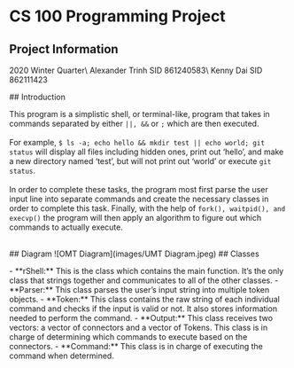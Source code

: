 # CS 100 Programming Project
## Project Information
<p>2020 Winter Quarter\
Alexander Trinh SID 861240583\
Kenny Dai SID 862111423</p>
## Introduction
<p>This program is a simplistic shell, or terminal-like, program that takes in commands separated by either <code>||, &&</code> or <code>;</code> which are then executed.<br/><br/>
For example, <code>$ ls -a; echo hello && mkdir test || echo world; git status</code> will display all files including hidden ones, print out ‘hello’, and make a new directory named ‘test’, but will not print out ‘world’ or execute <code>git status</code>.<br/><br/>
In order to complete these tasks, the program most first parse the user input line into separate commands and create the necessary classes in order to complete this task. Finally, with the help of <code>fork(), waitpid(), and execvp()</code> the program will then apply an algorithm to figure out which commands to actually execute.<br/><br/>
</p>
## Diagram
![OMT Diagram](images/UMT Diagram.jpeg)
## Classes
<p>
 - **rShell:** This is the class which contains the main function. It’s the only class that strings together and communicates to all of the other classes.
 - **Parser:** This class parses the user’s input string into multiple token objects.
 - **Token:** This class contains the raw string of each individual command and checks if the input is valid or not. It also stores information needed to perform the command.
 - **Output:** This class receives two vectors: a vector of connectors and a vector of Tokens. This class is in charge of determining which commands to execute based on the connectors.
 - **Command:** This class is in charge of executing the command when determined.
</p><br/><br/>
